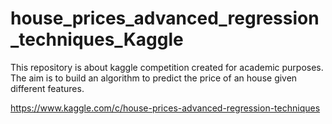 # house_prices_advanced_regression_techniques_Kaggle
This repository is about kaggle competition created for academic purposes. The aim is to build an algorithm to predict the price of an house given different features.

https://www.kaggle.com/c/house-prices-advanced-regression-techniques
